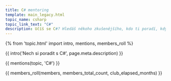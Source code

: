 ```yaml
---
title: C# mentoring
template: main_legacy.html
topic_name: csharp
topic_link_text: "C#"
description: Učíš se C#? Hledáš někoho zkušenějšího, kdo ti poradí, když se zasekneš? Kdo ti ukáže správné postupy a nasměruje tě na kvalitní návody nebo kurzy?
---
```

{% from 'topic.html' import intro, mentions, members_roll %}

{{ intro('Nech si poradit s C#', page.meta.description) }}

{{ mentions(topic, 'C#') }}

{{ members_roll(members, members_total_count, club_elapsed_months) }}
